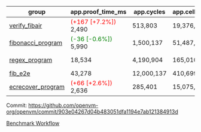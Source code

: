| group | app.proof_time_ms | app.cycles | app.cells_used | leaf.proof_time_ms | leaf.cycles | leaf.cells_used |
| -- | -- | -- | -- | -- | -- | -- |
| [verify_fibair](https://github.com/openvm-org/openvm/blob/benchmark-results/benchmarks-pr/1275/verify_fibair-903e04267d04b483051dfa1194e7ab121384913d.md) |<span style='color: red'>(+167 [+7.2%])</span> 2,490 |  513,803 |  19,376,551 |- | - | - |
| [fibonacci_program](https://github.com/openvm-org/openvm/blob/benchmark-results/benchmarks-pr/1275/fibonacci-903e04267d04b483051dfa1194e7ab121384913d.md) |<span style='color: green'>(-36 [-0.6%])</span> 5,990 |  1,500,137 |  51,487,838 |<span style='color: green'>(-171 [-2.1%])</span> 7,840 |  1,832,891 |  70,694,211 |
| [regex_program](https://github.com/openvm-org/openvm/blob/benchmark-results/benchmarks-pr/1275/regex-903e04267d04b483051dfa1194e7ab121384913d.md) | 18,534 |  4,190,904 |  165,010,909 |<span style='color: green'>(-57 [-0.3%])</span> 17,160 |  3,027,970 |  142,196,233 |
| [fib_e2e](https://github.com/openvm-org/openvm/blob/benchmark-results/benchmarks-pr/1275/fib_e2e-903e04267d04b483051dfa1194e7ab121384913d.md) | 43,278 |  12,000,137 |  410,699,582 | 53,545 |  11,453,796 |  437,457,635 |
| [ecrecover_program](https://github.com/openvm-org/openvm/blob/benchmark-results/benchmarks-pr/1275/ecrecover-903e04267d04b483051dfa1194e7ab121384913d.md) |<span style='color: red'>(+66 [+2.6%])</span> 2,636 |  285,401 |  15,075,033 |<span style='color: green'>(-172 [-0.8%])</span> 22,438 |  4,164,912 |  203,551,317 |


Commit: https://github.com/openvm-org/openvm/commit/903e04267d04b483051dfa1194e7ab121384913d

[Benchmark Workflow](https://github.com/openvm-org/openvm/actions/runs/12958043040)
